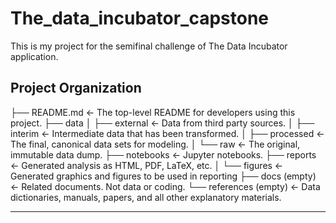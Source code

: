 # The_data_incubator_capstone
This is my project for the semifinal challenge of The Data Incubator application.

Project Organization
--------------------
 ├── README.md          <- The top-level README for developers using this project.
 ├── data
 │   ├── external       <- Data from third party sources.
 │   ├── interim        <- Intermediate data that has been transformed.
│   ├── processed      <- The final, canonical data sets for modeling.
│   └── raw            <- The original, immutable data dump.
├── notebooks          <- Jupyter notebooks.
├── reports            <- Generated analysis as HTML, PDF, LaTeX, etc.
│   └── figures        <- Generated graphics and figures to be used in reporting
├── docs (empty)       <- Related documents. Not data or coding.
└── references (empty) <- Data dictionaries, manuals, papers, and all other explanatory materials.

-------------------
